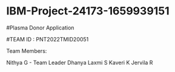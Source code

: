 # IBM-Project-24173-1659939151
#Plasma Donor Application


#TEAM ID : PNT2022TMID20051

Team Members:

Nithya G - Team Leader
Dhanya Laxmi S
Kaveri K
Jervila R 
